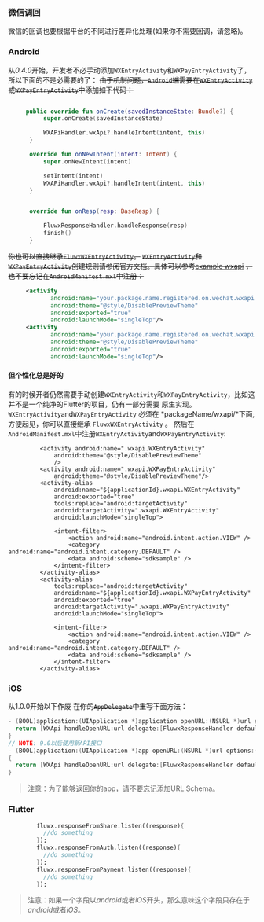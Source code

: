 ### 微信调回
微信的回调也要根据平台的不同进行差异化处理(如果你不需要回调，请忽略)。

### Android
从*0.4.0*开始，开发者不必手动添加`WXEntryActivity`和`WXPayEntryActivity`了，所以下面的不是必需要的了：
~~由于机制问题，`Android`端需要在`WXEntryActivity`或`WXPayEntryActivity`中添加如下代码：~~
```kotlin

     public override fun onCreate(savedInstanceState: Bundle?) {
          super.onCreate(savedInstanceState)

          WXAPiHandler.wxApi?.handleIntent(intent, this)
      }

      override fun onNewIntent(intent: Intent) {
          super.onNewIntent(intent)

          setIntent(intent)
          WXAPiHandler.wxApi?.handleIntent(intent, this)
      }


      override fun onResp(resp: BaseResp) {

          FluwxResponseHandler.handleResponse(resp)
          finish()
      }
```
~~你也可以直接继承`FluwxWXEntryActivity`。~~
~~`WXEntryActivity`和`WXPayEntryActivity`创建规则请参阅官方文档。具体可以参考[example wxapi](https://github.com/OpenFlutter/fluwx/tree/master/example/android/app/src/main/kotlin/net/sourceforge/simcpux/wxapi )~~
~~，也不要忘记在`AndroidManifest.mxl`中注册：~~
```xml
     <activity
            android:name="your.package.name.registered.on.wechat.wxapi.WXEntryActivity"
            android:theme="@style/DisablePreviewTheme"
            android:exported="true"
            android:launchMode="singleTop"/>
     <activity
            android:name="your.package.name.registered.on.wechat.wxapi.WXPayEntryActivity"
            android:theme="@style/DisablePreviewTheme"
            android:exported="true"
            android:launchMode="singleTop"/>

```


#### 但个性化总是好的
有的时候开者仍然需要手动创建`WXEntryActivity`和`WXPayEntryActivity`，比如这并不是一个纯净的Flutter的项目，仍有一部分需要
原生实现。`WXEntryActivity`and`WXPayEntryActivity` 必须在 *packageName/wxapi/*下面,方便起见，你可以直接继承 `FluwxWXEntryActivity` 。
然后在`AndroidManifest.mxl`中注册`WXEntryActivity`and`WXPayEntryActivity`:
```
         <activity android:name=".wxapi.WXEntryActivity"
             android:theme="@style/DisablePreviewTheme"
             />
         <activity android:name=".wxapi.WXPayEntryActivity"
             android:theme="@style/DisablePreviewTheme"/>
         <activity-alias
             android:name="${applicationId}.wxapi.WXEntryActivity"
             android:exported="true"
             tools:replace="android:targetActivity"
             android:targetActivity=".wxapi.WXEntryActivity"
             android:launchMode="singleTop">

             <intent-filter>
                 <action android:name="android.intent.action.VIEW" />
                 <category android:name="android.intent.category.DEFAULT" />
                 <data android:scheme="sdksample" />
             </intent-filter>
         </activity-alias>
         <activity-alias
             tools:replace="android:targetActivity"
             android:name="${applicationId}.wxapi.WXPayEntryActivity"
             android:exported="true"
             android:targetActivity=".wxapi.WXPayEntryActivity"
             android:launchMode="singleTop">

             <intent-filter>
                 <action android:name="android.intent.action.VIEW" />
                 <category android:name="android.intent.category.DEFAULT" />
                 <data android:scheme="sdksample" />
             </intent-filter>
         </activity-alias>

```
### iOS
从1.0.0开始以下作废
~~在你的`AppDelegate`中重写下面方法~~：
```objective-c
- (BOOL)application:(UIApplication *)application openURL:(NSURL *)url sourceApplication:(NSString *)sourceApplication annotation:(id)annotation {
  return [WXApi handleOpenURL:url delegate:[FluwxResponseHandler defaultManager]];
}
// NOTE: 9.0以后使用新API接口
- (BOOL)application:(UIApplication *)app openURL:(NSURL *)url options:(NSDictionary<NSString*, id> *)options
{
  return [WXApi handleOpenURL:url delegate:[FluwxResponseHandler defaultManager]];
}

```
> 注意：为了能够返回你的app，请不要忘记添加URL Schema。

### Flutter
```dart
        fluwx.responseFromShare.listen((response){
          //do something
        });
        fluwx.responseFromAuth.listen((response){
          //do something
        });
        fluwx.responseFromPayment.listen((response){
          //do something
        });
```

> 注意：如果一个字段以*android*或者*iOS*开头，那么意味这个字段只存在于*android*或者*iOS*。
